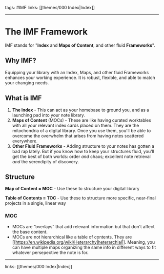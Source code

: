 tags: #IMF
links: [[themes/000 Index|Index]]

---
# The IMF Framework
IMF stands for "**Index** and **Maps of Content**, and other fluid **Frameworks**".

## Why IMF?
Equipping your library with an Index, Maps, and other fluid Frameworks enhances your working experience. It is robust, flexible, and able to match your changing needs.

## What is IMF
1. **The Index** - This can act as your homebase to ground you, and as a launching pad into your note library.
2. **Maps of Content** (MOCs) - These are like having curated worktables with all your relevant index cards placed on them. They are the mitochondria of a digital library. Once you use them, you'll be able to overcome the overwhelm that arises from having notes scattered everywhere.
3. **Other Fluid Frameworks** -  Adding structure to your notes has gotten a bad rap lately. But if you know how to keep your structures fluid, you'll get the best of both worlds: order *and* chaos; excellent note retrieval *and* the serendipity of discovery.

## Structure

**Map of Content = MOC** - Use these to structure your digital library

**Table of Contents = TOC** - Use these to structure more specific, near-final projects in a single, linear way

### MOC
- MOCs are “overlays” that add relevant information but that don't affect the base content. 
- MOCs are not hierarchical like a table of contents. They are [[https://en.wikipedia.org/wiki/Heterarchy|heterarchial]]. Meaning, you can have multiple maps organizing the same info in different ways to fit whatever persepective the note is for.

---
links: [[themes/000 Index|Index]]